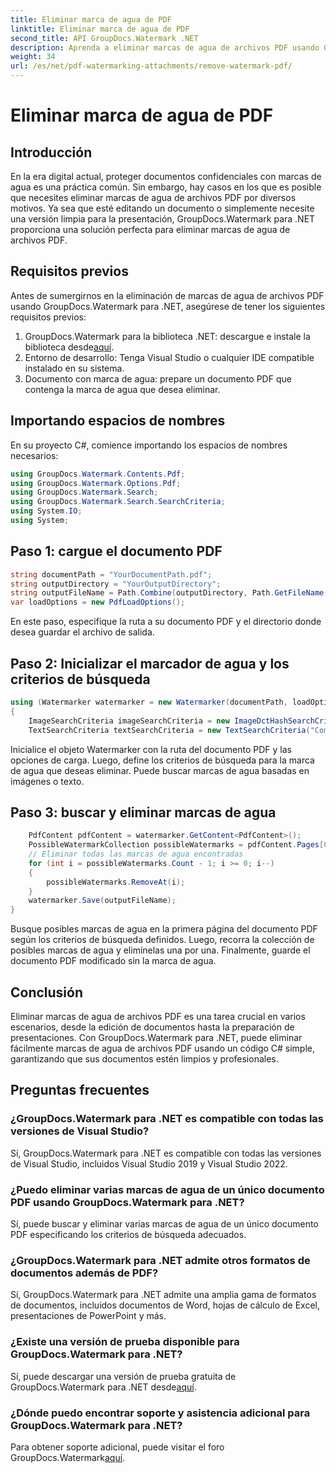 ```yaml
---
title: Eliminar marca de agua de PDF
linktitle: Eliminar marca de agua de PDF
second_title: API GroupDocs.Watermark .NET
description: Aprenda a eliminar marcas de agua de archivos PDF usando GroupDocs.Watermark para .NET. Pasos sencillos para la edición profesional de documentos.
weight: 34
url: /es/net/pdf-watermarking-attachments/remove-watermark-pdf/
---
```


# Eliminar marca de agua de PDF

## Introducción
En la era digital actual, proteger documentos confidenciales con marcas de agua es una práctica común. Sin embargo, hay casos en los que es posible que necesites eliminar marcas de agua de archivos PDF por diversos motivos. Ya sea que esté editando un documento o simplemente necesite una versión limpia para la presentación, GroupDocs.Watermark para .NET proporciona una solución perfecta para eliminar marcas de agua de archivos PDF.
## Requisitos previos
Antes de sumergirnos en la eliminación de marcas de agua de archivos PDF usando GroupDocs.Watermark para .NET, asegúrese de tener los siguientes requisitos previos:
1.  GroupDocs.Watermark para la biblioteca .NET: descargue e instale la biblioteca desde[aquí](https://releases.groupdocs.com/Watermark/net/).
2. Entorno de desarrollo: Tenga Visual Studio o cualquier IDE compatible instalado en su sistema.
3. Documento con marca de agua: prepare un documento PDF que contenga la marca de agua que desea eliminar.

## Importando espacios de nombres
En su proyecto C#, comience importando los espacios de nombres necesarios:
```csharp
using GroupDocs.Watermark.Contents.Pdf;
using GroupDocs.Watermark.Options.Pdf;
using GroupDocs.Watermark.Search;
using GroupDocs.Watermark.Search.SearchCriteria;
using System.IO;
using System;
```
## Paso 1: cargue el documento PDF
```csharp
string documentPath = "YourDocumentPath.pdf";
string outputDirectory = "YourOutputDirectory";
string outputFileName = Path.Combine(outputDirectory, Path.GetFileName(documentPath));
var loadOptions = new PdfLoadOptions();
```
En este paso, especifique la ruta a su documento PDF y el directorio donde desea guardar el archivo de salida.
## Paso 2: Inicializar el marcador de agua y los criterios de búsqueda
```csharp
using (Watermarker watermarker = new Watermarker(documentPath, loadOptions))
{
    ImageSearchCriteria imageSearchCriteria = new ImageDctHashSearchCriteria(Constants.LogoPng);
    TextSearchCriteria textSearchCriteria = new TextSearchCriteria("Company Name");
```
Inicialice el objeto Watermarker con la ruta del documento PDF y las opciones de carga. Luego, define los criterios de búsqueda para la marca de agua que deseas eliminar. Puede buscar marcas de agua basadas en imágenes o texto.
## Paso 3: buscar y eliminar marcas de agua
```csharp
    PdfContent pdfContent = watermarker.GetContent<PdfContent>();
    PossibleWatermarkCollection possibleWatermarks = pdfContent.Pages[0].Search(imageSearchCriteria.Or(textSearchCriteria));
    // Eliminar todas las marcas de agua encontradas
    for (int i = possibleWatermarks.Count - 1; i >= 0; i--)
    {
        possibleWatermarks.RemoveAt(i);
    }
    watermarker.Save(outputFileName);
}
```
Busque posibles marcas de agua en la primera página del documento PDF según los criterios de búsqueda definidos. Luego, recorra la colección de posibles marcas de agua y elimínelas una por una. Finalmente, guarde el documento PDF modificado sin la marca de agua.

## Conclusión
Eliminar marcas de agua de archivos PDF es una tarea crucial en varios escenarios, desde la edición de documentos hasta la preparación de presentaciones. Con GroupDocs.Watermark para .NET, puede eliminar fácilmente marcas de agua de archivos PDF usando un código C# simple, garantizando que sus documentos estén limpios y profesionales.
## Preguntas frecuentes
### ¿GroupDocs.Watermark para .NET es compatible con todas las versiones de Visual Studio?
Sí, GroupDocs.Watermark para .NET es compatible con todas las versiones de Visual Studio, incluidos Visual Studio 2019 y Visual Studio 2022.
### ¿Puedo eliminar varias marcas de agua de un único documento PDF usando GroupDocs.Watermark para .NET?
Sí, puede buscar y eliminar varias marcas de agua de un único documento PDF especificando los criterios de búsqueda adecuados.
### ¿GroupDocs.Watermark para .NET admite otros formatos de documentos además de PDF?
Sí, GroupDocs.Watermark para .NET admite una amplia gama de formatos de documentos, incluidos documentos de Word, hojas de cálculo de Excel, presentaciones de PowerPoint y más.
### ¿Existe una versión de prueba disponible para GroupDocs.Watermark para .NET?
 Sí, puede descargar una versión de prueba gratuita de GroupDocs.Watermark para .NET desde[aquí](https://releases.groupdocs.com/).
### ¿Dónde puedo encontrar soporte y asistencia adicional para GroupDocs.Watermark para .NET?
 Para obtener soporte adicional, puede visitar el foro GroupDocs.Watermark[aquí](https://forum.groupdocs.com/c/watermark/19).
